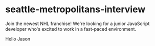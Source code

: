 # seattle-metropolitans-interview
Join the newest NHL franchise! We're looking for a junior JavaScript developer who's excited to work in a fast-paced environment.


Hello Jason 
